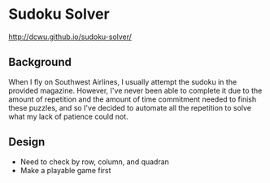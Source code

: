 Sudoku Solver
=============

http://dcwu.github.io/sudoku-solver/

Background
---------
When I fly on Southwest Airlines, I usually attempt the sudoku in the provided magazine. However, I've never been able to complete it due to the amount of repetition and the amount of time commitment needed to finish these puzzles, and so I've decided to automate all the repetition to solve what my lack of patience could not.

Design
------
 - Need to check by row, column, and quadran
 - Make a playable game first